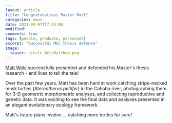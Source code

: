 ```yaml
---
layout: article
title: "Congratulations Master Matt"
categories: news
date: 2021-04-07T17:24:00
modified:
comments: true
tags: [people, graduate, personnel]
excerpt: "Successful MSc thesis defense"
image:
  teaser: circle_WelcMatthew.png
---
```


[Matt Welc](/people) successfully presented and defended his Master's thesis research - and lives to tell the tale!

Over the past few years, Matt has been hard at work catching stripe-necked musk turtles (_Sternotherus peltifer_) in the Cahaba river, photographing them for 3-D geometric morphometric analyses, and collecting reproductive and genetic data. It was exciting to see the final data and analyses presented in an elegant evolutionary ecology framework.

Matt's future plans involve ... catching more turtles for sure!
 
